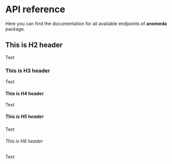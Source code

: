 # API reference

Here you can find the documentation for all available endpoints of **anomeda** package.

## This is H2 header

Text

### This is H3 header

Text

#### This is H4 header

Text

##### This is H5 header

Text

###### This is H6 header

Text